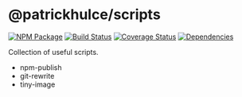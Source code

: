 # @patrickhulce/scripts

[![NPM Package](https://badge.fury.io/js/hulk.svg)](https://www.npmjs.com/package/@patrickhulce/scripts)
[![Build Status](https://travis-ci.org/patrickhulce/hulk.svg?branch=master)](https://travis-ci.org/patrickhulce/hulk)
[![Coverage Status](https://coveralls.io/repos/github/patrickhulce/hulk/badge.svg?branch=master)](https://coveralls.io/github/patrickhulce/hulk?branch=master)
[![Dependencies](https://david-dm.org/patrickhulce/hulk.svg)](https://david-dm.org/patrickhulce/hulk)

Collection of useful scripts.

- npm-publish
- git-rewrite
- tiny-image
